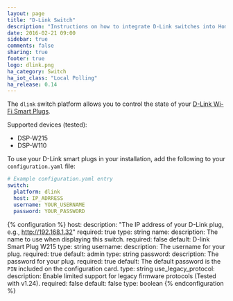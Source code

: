 ```yaml
---
layout: page
title: "D-Link Switch"
description: "Instructions on how to integrate D-Link switches into Home Assistant."
date: 2016-02-21 09:00
sidebar: true
comments: false
sharing: true
footer: true
logo: dlink.png
ha_category: Switch
ha_iot_class: "Local Polling"
ha_release: 0.14
---
```



The `dlink` switch platform allows you to control the state of your [D-Link Wi-Fi Smart Plugs](http://us.dlink.com/product-category/home-solutions/connected-home/smart-plugs/).

Supported devices (tested):

- DSP-W215
- DSP-W110

To use your D-Link smart plugs in your installation, add the following to your `configuration.yaml` file:

```yaml
# Example configuration.yaml entry
switch:
  platform: dlink
  host: IP_ADRRESS
  username: YOUR_USERNAME
  password: YOUR_PASSWORD
```

{% configuration %}
host:
  description: "The IP address of your D-Link plug, e.g., http://192.168.1.32"
  required: true
  type: string
name:
  description: The name to use when displaying this switch.
  required: false
  default: D-link Smart Plug W215
  type: string
username:
  description: The username for your plug.
  required: true
  default: admin
  type: string
password:
  description: The password for your plug.
  required: true
  default: The default password is the `PIN` included on the configuration card.
  type: string
use_legacy_protocol:
  description: Enable limited support for legacy firmware protocols (Tested with v1.24).
  required: false
  default: false
  type: boolean
{% endconfiguration %}

